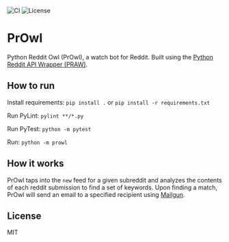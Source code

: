 ![CI](https://github.com/SoorajModi/prowl/workflows/CI/badge.svg)
![License](https://img.shields.io/github/license/soorajmodi/prowl)


# PrOwl

Python Reddit Owl (PrOwl), a watch bot for Reddit. 
Built using the [Python Reddit API Wrapper (PRAW)](https://praw.readthedocs.io/en/latest/).

## How to run

Install requirements: `pip install .` or `pip install -r requirements.txt`

Run PyLint: `pylint **/*.py`

Run PyTest: `python -m pytest`

Run: `python -m prowl`

## How it works

PrOwl taps into the `new` feed for a given subreddit and analyzes the contents of each reddit submission to find a set of keywords.
Upon finding a match, PrOwl will send an email to a specified recipient using [Mailgun](https://app.mailgun.com). 

## License

MIT
